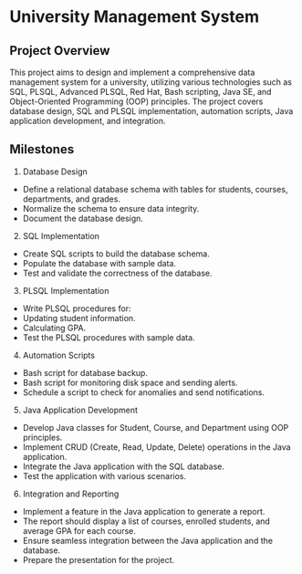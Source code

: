 # University Management System
## Project Overview
This project aims to design and implement a comprehensive data management system for a university, utilizing various technologies such as SQL, PLSQL, Advanced PLSQL, Red Hat, Bash scripting, Java SE, and Object-Oriented Programming (OOP) principles. The project covers database design, SQL and PLSQL implementation, automation scripts, Java application development, and integration.

## Milestones
1. Database Design 
- Define a relational database schema with tables for students, courses, departments, and grades.
- Normalize the schema to ensure data integrity.
- Document the database design.
2. SQL Implementation 
- Create SQL scripts to build the database schema.
- Populate the database with sample data.
- Test and validate the correctness of the database.
3. PLSQL Implementation 
- Write PLSQL procedures for:
- Updating student information.
- Calculating GPA.
- Test the PLSQL procedures with sample data.
4. Automation Scripts 
- Bash script for database backup.
- Bash script for monitoring disk space and sending alerts.
- Schedule a script to check for anomalies and send notifications.
5. Java Application Development 
- Develop Java classes for Student, Course, and Department using OOP principles.
- Implement CRUD (Create, Read, Update, Delete) operations in the Java application.
- Integrate the Java application with the SQL database.
- Test the application with various scenarios.
6. Integration and Reporting 
- Implement a feature in the Java application to generate a report.
- The report should display a list of courses, enrolled students, and average GPA for each course.
- Ensure seamless integration between the Java application and the database.
- Prepare the presentation for the project.
